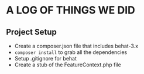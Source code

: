  A LOG OF THINGS WE DID
 ======================

Project Setup
--------------
* Create a composer.json file that includes behat-3.x
* `composer install` to grab all the dependencies
* Setup .gitignore for behat
* Create a stub of the FeatureContext.php file